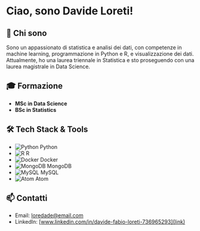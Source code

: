 # Ciao, sono Davide Loreti!

## 🌟 Chi sono
Sono un appassionato di statistica e analisi dei dati, con competenze in machine learning, programmazione in Python e R, e visualizzazione dei dati. Attualmente, ho una laurea triennale in Statistica e sto proseguendo con una laurea magistrale in Data Science.

## 🎓 Formazione
- **MSc in Data Science**
- **BSc in Statistics**

## 🛠️ Tech Stack & Tools
- ![Python](https://img.icons8.com/color/48/000000/python--v1.png) Python
- ![R](https://img.icons8.com/color/48/000000/r--v1.png) R
- ![Docker](https://img.icons8.com/color/48/000000/docker.png) Docker
- ![MongoDB](https://img.icons8.com/color/48/000000/mongodb.png) MongoDB
- ![MySQL](https://img.icons8.com/color/48/000000/mysql.png) MySQL
- ![Atom](https://img.icons8.com/color/48/000000/atom.png) Atom

## 📫 Contatti
- Email: [loredade@email.com](link)
- LinkedIn: [www.linkedin.com/in/davide-fabio-loreti-736965293](link)
